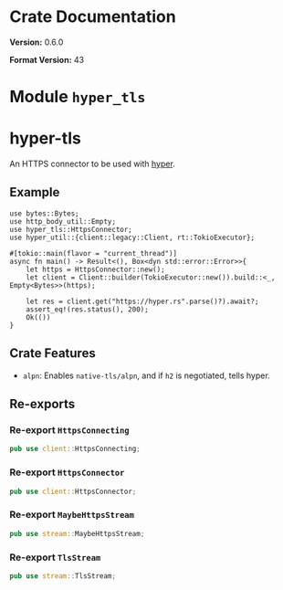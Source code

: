 # Crate Documentation

**Version:** 0.6.0

**Format Version:** 43

# Module `hyper_tls`

# hyper-tls

An HTTPS connector to be used with [hyper][].

[hyper]: https://hyper.rs

## Example

```no_run
use bytes::Bytes;
use http_body_util::Empty;
use hyper_tls::HttpsConnector;
use hyper_util::{client::legacy::Client, rt::TokioExecutor};

#[tokio::main(flavor = "current_thread")]
async fn main() -> Result<(), Box<dyn std::error::Error>>{
    let https = HttpsConnector::new();
    let client = Client::builder(TokioExecutor::new()).build::<_, Empty<Bytes>>(https);

    let res = client.get("https://hyper.rs".parse()?).await?;
    assert_eq!(res.status(), 200);
    Ok(())
}
```

## Crate Features

- `alpn`: Enables `native-tls/alpn`, and if `h2` is negotiated, tells hyper.

## Re-exports

### Re-export `HttpsConnecting`

```rust
pub use client::HttpsConnecting;
```

### Re-export `HttpsConnector`

```rust
pub use client::HttpsConnector;
```

### Re-export `MaybeHttpsStream`

```rust
pub use stream::MaybeHttpsStream;
```

### Re-export `TlsStream`

```rust
pub use stream::TlsStream;
```

